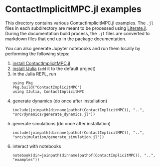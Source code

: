 # ContactImplicitMPC.jl examples

This directory contains various ContactImplicitMPC.jl examples.
The `.jl` files in each subdirectory are meant to be processed using [Literate.jl](https://github.com/fredrikekre/Literate.jl).
During the documentation build process, the `.jl` files are converted to markdown
files that end up in the package documentation.

You can also generate Jupyter notebooks and run them locally by performing the following steps:

1. [install ContactImplicitMPC.jl](https://github.com/thowell/ContactImplicitMPC.jl)
2. [install IJulia](https://github.com/JuliaLang/IJulia.jl) (`add` it to the default project)
3. in the Julia REPL, run
   ```
   using Pkg
   Pkg.build("ContactImplicitMPC")
   using IJulia, ContactImplicitMPC
   ```
4. generate dynamics (do once after installation)
   ``` 
   include(joinpath(dirname(pathof(ContactImplicitMPC)), "..", "src/dynamics/generate_dynamics.jl"))
   ``` 
5. generate simulations (do once after installation)
   ```
   include(joinpath(dirname(pathof(ContactImplicitMPC)), "..", "src/simulation/generate_simulation.jl"))
   ```
6. interact with notebooks
   ```
   notebook(dir=joinpath(dirname(pathof(ContactImplicitMPC)), "..", "examples"))
   ```

